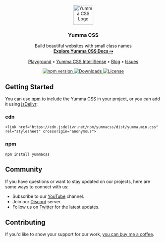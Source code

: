 <p align="center">
  <img src="https://yummacss.com/img/yummacss.png" width="64" alt="Yumma CSS Logo">
</p>

<h3 align="center">Yumma CSS</h3>

<p align="center">
  Build beautiful websites with small class names
  <br>
  <a href="https://yummacss.com"><strong>Explore Yumma CSS Docs ↝</strong></a>
  <br>
  <br>
  <a href="https://yummacss.com/playground">Playground</a>
  •
  <a href="https://yummacss.com/blog/introducing-yummacss-intellisense">Yumma CSS IntelliSense</a>
  •
  <a href="https://yummacss.com/blog">Blog</a>
  •
  <a href="https://github.com/yumma-lib/yumma-css/issues">Issues</a>
</p>

<p align="center">
  <a href="https://www.npmjs.com/package/yummacss?activeTab=versions">
    <img src="https://img.shields.io/npm/v/yummacss" alt="npm version">
  </a>
  <a href="https://www.npmjs.com/yummacss">
    <img src="https://img.shields.io/npm/dt/yummacss" alt="Downloads">
  </a>
  <a href="https://github.com/yumma-lib/yumma-css-docs?tab=MIT-1-ov-file#readme">
    <img src="https://img.shields.io/badge/License-MIT-blue.svg" alt="License">
  </a>
</p>

## Getting Started

You can use [npm](https://www.npmjs.com/yummacss) to include the Yumma CSS in your project, or you can add it using [jsDelivr](https://www.jsdelivr.com/):

### cdn
```
<link href="https://cdn.jsdelivr.net/npm/yummacss/dist/yumma.min.css" rel="stylesheet" crossorigin="anonymous">
```

### npm
```
npm install yummacss
```

## Community

If you have questions or want to stay updated on our projects, here are some ways to connect with us:

- Subscribe to our [YouTube](https://www.youtube.com/@rrenildopereiraa/videos) channel.
- Join our [Discord](https://discord.gg/CGw5vyqmQ6) server.
- Follow us on [Twitter](https://twitter.com/yummacss) for the latest updates.

## Contributing

If you'd like to show your support for our work, [you can buy me a coffee](https://www.buymeacoffee.com/rrenildoo).